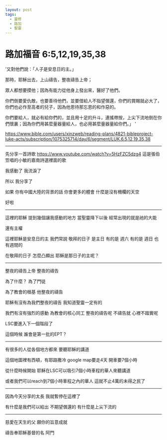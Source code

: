 ```yaml
---
layout: post
tags:
  - 靈修
  - 路加
  - 聖靈
---
```


# 路加福音 6:5,12,19,35,38

'又對他們說：「人子是安息日的主。」 

那時，耶穌出去，上山禱告，整夜禱告上帝； 

眾人都想要摸他；因為有能力從他身上發出來，醫好了他們。 

你們倒要愛仇敵，也要善待他們，並要借給人不指望償還，你們的賞賜就必大了，你們也必作至高者的兒子，因為他恩待那忘恩的和作惡的。 

你們要給人，就必有給你們的，並且用十足的升斗，連搖帶按，上尖下流地倒在你們懷裏；因為你們用甚麼量器量給人，也必用甚麼量器量給你們。」 '

<https://www.bible.com/users/xinzweb/reading-plans/4821-bibleproject-luke-acts/subscription/1075325714/day/6/segment/LUK.6.5,12,19,35,38>

---

先分享一首詩歌
https://www.youtube.com/watch?v=5HzFZC5dzg4
這是張伯笠唱的小敏的嘉南詩選裡面的歌

我感動了
我流淚了

所以 我分享了

如果 你有中國大陸的背景的話
你會更多的體會 什麼是沒有柵欄的天空

好啦

---

這裡的耶穌 提到幾個讓我感動的地方
當聖靈降下以後
經常出現的就是祂的大能

還有主權

這裡耶穌是安息日的主
我們常說 敬拜的日子 是主日
有的是 週六 有的是 週日 也有週間的

在敬拜的日子
怎麼凸顯出 耶穌是那日子的主呢？

---

整夜的禱告上帝
整夜的禱告

為了什麼？
為了門徒

為了教會的根基
他整夜的禱告

耶穌有沒有為我們整夜的禱告
我知道聖靈一定有的

我們有沒有強烈的感動
為教會的核心同工
整夜的禱告呢
不禱告就 心裡不踏實呢

LSC要進入下一個階段了

這個時候 誰會是第一批的EPT？

---

有很多的人從各個地方都來
要聽耶穌的講道

這個地圖裡有西頓，有耶路撒冷
google map要走4天
開車要7個小時

從什麼時候開始
耶穌在LSC可以吸引7個小時車程的華人來聽講道

或者我們可以reach到7個小時車程之內的華人
這就不止4萬的未得之民了

---

因為今天分享的太長
我就暫停在這裡了

有什麼是我們可以給出 不期望償還的
有什麼是上尖下流的

---

慈愛在天生的父
願你的旨意成就

禱告奉耶穌基督的名
阿門